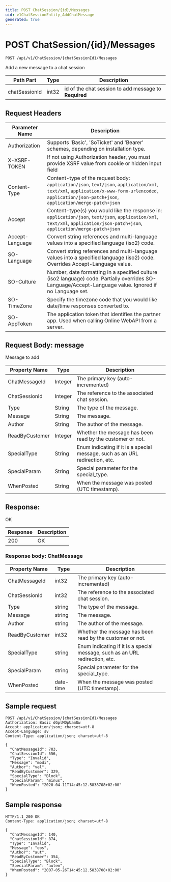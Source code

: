 ```yaml
---
title: POST ChatSession/{id}/Messages
uid: v1ChatSessionEntity_AddChatMessage
generated: true
---
```


# POST ChatSession/{id}/Messages

```http
POST /api/v1/ChatSession/{chatSessionId}/Messages
```

Add a new message to a chat session






| Path Part | Type | Description |
|-----------|------|-------------|
| chatSessionId | int32 | id of the chat session to add message to **Required** |



## Request Headers

| Parameter Name | Description |
|----------------|-------------|
| Authorization  | Supports 'Basic', 'SoTicket' and 'Bearer' schemes, depending on installation type. |
| X-XSRF-TOKEN   | If not using Authorization header, you must provide XSRF value from cookie or hidden input field |
| Content-Type | Content-type of the request body: `application/json`, `text/json`, `application/xml`, `text/xml`, `application/x-www-form-urlencoded`, `application/json-patch+json`, `application/merge-patch+json` |
| Accept         | Content-type(s) you would like the response in: `application/json`, `text/json`, `application/xml`, `text/xml`, `application/json-patch+json`, `application/merge-patch+json` |
| Accept-Language | Convert string references and multi-language values into a specified language (iso2) code. |
| SO-Language | Convert string references and multi-language values into a specified language (iso2) code. Overrides Accept-Language value. |
| SO-Culture | Number, date formatting in a specified culture (iso2 language) code. Partially overrides SO-Language/Accept-Language value. Ignored if no Language set. |
| SO-TimeZone | Specify the timezone code that you would like date/time responses converted to. |
| SO-AppToken | The application token that identifies the partner app. Used when calling Online WebAPI from a server. |

## Request Body: message 

Message to add 

| Property Name | Type |  Description |
|----------------|------|--------------|
| ChatMessageId | Integer | The primary key (auto-incremented) |
| ChatSessionId | Integer | The reference to the associated chat session. |
| Type | String | The type of the message. |
| Message | String | The message. |
| Author | String | The author of the message. |
| ReadByCustomer | Integer | Whether the message has been read by the customer or not. |
| SpecialType | String | Enum indicating if it is a special message, such as an URL redirection, etc. |
| SpecialParam | String | Special parameter for the special_type. |
| WhenPosted | String | When the message was posted (UTC timestamp). |

## Response:

OK

| Response | Description |
|----------------|-------------|
| 200 | OK |

### Response body: ChatMessage

| Property Name | Type |  Description |
|----------------|------|--------------|
| ChatMessageId | int32 | The primary key (auto-incremented) |
| ChatSessionId | int32 | The reference to the associated chat session. |
| Type | string | The type of the message. |
| Message | string | The message. |
| Author | string | The author of the message. |
| ReadByCustomer | int32 | Whether the message has been read by the customer or not. |
| SpecialType | string | Enum indicating if it is a special message, such as an URL redirection, etc. |
| SpecialParam | string | Special parameter for the special_type. |
| WhenPosted | date-time | When the message was posted (UTC timestamp). |

## Sample request

```http!
POST /api/v1/ChatSession/{chatSessionId}/Messages
Authorization: Basic dGplMDpUamUw
Accept: application/json; charset=utf-8
Accept-Language: sv
Content-Type: application/json; charset=utf-8

{
  "ChatMessageId": 703,
  "ChatSessionId": 556,
  "Type": "Invalid",
  "Message": "modi",
  "Author": "vel",
  "ReadByCustomer": 329,
  "SpecialType": "Block",
  "SpecialParam": "minus",
  "WhenPosted": "2020-04-11T14:45:12.5838708+02:00"
}
```

## Sample response

```http_
HTTP/1.1 200 OK
Content-Type: application/json; charset=utf-8

{
  "ChatMessageId": 140,
  "ChatSessionId": 874,
  "Type": "Invalid",
  "Message": "eos",
  "Author": "aut",
  "ReadByCustomer": 354,
  "SpecialType": "Block",
  "SpecialParam": "autem",
  "WhenPosted": "2007-05-26T14:45:12.5838708+02:00"
}
```
